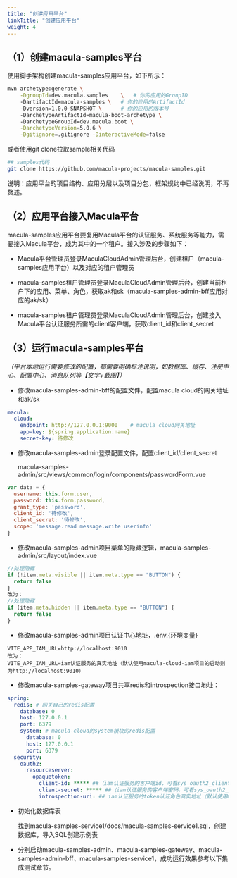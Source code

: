 ```yaml
---
title: "创建应用平台"
linkTitle: "创建应用平台"
weight: 4
---
```


## （1）创建macula-samples平台

使用脚手架构创建macula-samples应用平台，如下所示：

```bash
mvn archetype:generate \
    -DgroupId=dev.macula.samples	\	# 你的应用的GroupID
    -DartifactId=macula-samples	\	# 你的应用的ArtifactId
    -Dversion=1.0.0-SNAPSHOT \		# 你的应用的版本号
    -DarchetypeArtifactId=macula-boot-archetype \ 
    -DarchetypeGroupId=dev.macula.boot \
    -DarchetypeVersion=5.0.6 \
    -Dgitignore=.gitignore -DinteractiveMode=false
```

或者使用git clone拉取sample相关代码

```bash
## samples代码
git clone https://github.com/macula-projects/macula-samples.git
```

说明：应用平台的项目结构、应用分层以及项目分包，框架规约中已经说明，不再赘述。

## （2）应用平台接入Macula平台

macula-samples应用平台要复用Macula平台的认证服务、系统服务等能力，需要接入Macula平台，成为其中的一个租户。接入涉及的步骤如下：

* Macula平台管理员登录MaculaCloudAdmin管理后台，创建租户（macula-samples应用平台）以及对应的租户管理员

* macula-samples租户管理员登录MaculaCloudAdmin管理后台，创建当前租户下的应用、菜单、角色，获取ak和sk（macula-samples-admin-bff应用对应的ak/sk）

* macula-samples租户管理员登录MaculaCloudAdmin管理后台，创建接入Macula平台认证服务所需的client客户端，获取client_id和client_secret

## （3）运行macula-samples平台

*（平台本地运行需要修改的配置，都需要明确标注说明，如数据库、缓存、注册中心、配置中心、消息队列等【文字+截图】）*

* 修改macula-samples-admin-bff的配置文件，配置macula cloud的网关地址和ak/sk

```yaml
macula:
  cloud:
    endpoint: http://127.0.0.1:9000    # macula cloud网关地址
    app-key: ${spring.application.name}
    secret-key: 待修改
```

* 修改macula-samples-admin登录配置文件，配置client_id/client_secret

  macula-samples-admin/src/views/common/login/components/passwordForm.vue

```javascript
var data = {
  username: this.form.user,
  password: this.form.password,
  grant_type: 'password',
  client_id: '待修改',
  client_secret: '待修改',
  scope: 'message.read message.write userinfo'
}
```

* 修改macula-samples-admin项目菜单的隐藏逻辑，macula-samples-admin/src/layout/index.vue

```javascript
//处理隐藏
if (!item.meta.visible || item.meta.type == "BUTTON") {
  return false
}
改为：
//处理隐藏
if (item.meta.hidden || item.meta.type == "BUTTON") {
  return false
}
```

* 修改macula-samples-admin项目认证中心地址，.env.{环境变量}

```text
VITE_APP_IAM_URL=http://localhost:9010
改为：
VITE_APP_IAM_URL=iam认证服务的真实地址（默认使用macula-cloud-iam项目的启动则为http://localhost:9010）
```

* 修改macula-samples-gateway项目共享redis和introspection接口地址：

```yaml
spring:
  redis: # 网关自己的redis配置
    database: 0
    host: 127.0.0.1
    port: 6379
    system: # macula-cloud的system模块的redis配置
      database: 0
      host: 127.0.0.1
      port: 6379
  security:
    oauth2:
      resourceserver:
        opaquetoken:
          client-id: ***** ##（iam认证服务的客户端id，可看sys_oauth2_client表的client_id字段）
          client-secret: ***** ##（iam认证服务的客户端密码，可看sys_oauth2_client表的client_secret字段）
          introspection-uri: ## iam认证服务的token认证角色真实地址（默认使用macula-cloud-iam项目的启动则为http://localhost:9010/oauth2/introspect）
```

* 初始化数据库表

  找到macula-samples-service1/docs/macula-samples-service1.sql，创建数据库，导入SQL创建示例表


* 分别启动macula-samples-admin、macula-samples-gateway、macula-samples-admin-bff、macula-samples-service1，成功运行效果参考以下集成测试章节。
